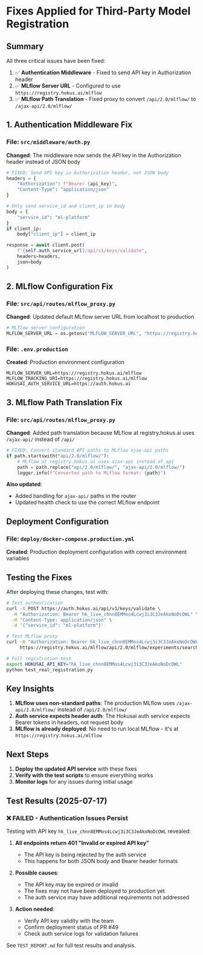 # Fixes Applied for Third-Party Model Registration

## Summary

All three critical issues have been fixed:

1. ✅ **Authentication Middleware** - Fixed to send API key in Authorization header
2. ✅ **MLflow Server URL** - Configured to use `https://registry.hokus.ai/mlflow`
3. ✅ **MLflow Path Translation** - Fixed proxy to convert `/api/2.0/mlflow/` to `/ajax-api/2.0/mlflow/`

## 1. Authentication Middleware Fix

### File: `src/middleware/auth.py`

**Changed**: The middleware now sends the API key in the Authorization header instead of JSON body

```python
# FIXED: Send API key in Authorization header, not JSON body
headers = {
    "Authorization": f"Bearer {api_key}",
    "Content-Type": "application/json"
}

# Only send service_id and client_ip in body
body = {
    "service_id": "ml-platform"
}
if client_ip:
    body["client_ip"] = client_ip

response = await client.post(
    f"{self.auth_service_url}/api/v1/keys/validate",
    headers=headers,
    json=body
)
```

## 2. MLflow Configuration Fix

### File: `src/api/routes/mlflow_proxy.py`

**Changed**: Updated default MLflow server URL from localhost to production

```python
# MLflow server configuration
MLFLOW_SERVER_URL = os.getenv("MLFLOW_SERVER_URL", "https://registry.hokus.ai/mlflow")
```

### File: `.env.production`

**Created**: Production environment configuration

```
MLFLOW_SERVER_URL=https://registry.hokus.ai/mlflow
MLFLOW_TRACKING_URI=https://registry.hokus.ai/mlflow
HOKUSAI_AUTH_SERVICE_URL=https://auth.hokus.ai
```

## 3. MLflow Path Translation Fix

### File: `src/api/routes/mlflow_proxy.py`

**Changed**: Added path translation because MLflow at registry.hokus.ai uses `/ajax-api/` instead of `/api/`

```python
# FIXED: Convert standard API paths to MLflow ajax-api paths
if path.startswith("api/2.0/mlflow/"):
    # MLflow at registry.hokus.ai uses ajax-api instead of api
    path = path.replace("api/2.0/mlflow/", "ajax-api/2.0/mlflow/")
    logger.info(f"Converted path to MLflow format: {path}")
```

**Also updated**:
- Added handling for `ajax-api/` paths in the router
- Updated health check to use the correct MLflow endpoint

## Deployment Configuration

### File: `deploy/docker-compose.production.yml`

**Created**: Production deployment configuration with correct environment variables

## Testing the Fixes

After deploying these changes, test with:

```bash
# Test authentication
curl -X POST https://auth.hokus.ai/api/v1/keys/validate \
  -H "Authorization: Bearer hk_live_chnn8EMMos4Lcwj3i3C3JeAkoNoDcOWL" \
  -H "Content-Type: application/json" \
  -d '{"service_id": "ml-platform"}'

# Test MLflow proxy
curl -H "Authorization: Bearer hk_live_chnn8EMMos4Lcwj3i3C3JeAkoNoDcOWL" \
     https://registry.hokus.ai/mlflow/api/2.0/mlflow/experiments/search

# Full registration test
export HOKUSAI_API_KEY="hk_live_chnn8EMMos4Lcwj3i3C3JeAkoNoDcOWL"
python test_real_registration.py
```

## Key Insights

1. **MLflow uses non-standard paths**: The production MLflow uses `/ajax-api/2.0/mlflow/` instead of `/api/2.0/mlflow/`
2. **Auth service expects header auth**: The Hokusai auth service expects Bearer tokens in headers, not request body
3. **MLflow is already deployed**: No need to run local MLflow - it's at `https://registry.hokus.ai/mlflow`

## Next Steps

1. **Deploy the updated API service** with these fixes
2. **Verify with the test scripts** to ensure everything works
3. **Monitor logs** for any issues during initial usage

## Test Results (2025-07-17)

### ❌ **FAILED** - Authentication Issues Persist

Testing with API key `hk_live_chnn8EMMos4Lcwj3i3C3JeAkoNoDcOWL` revealed:

1. **All endpoints return 401 "Invalid or expired API key"**
   - The API key is being rejected by the auth service
   - This happens for both JSON body and Bearer header formats

2. **Possible causes**:
   - The API key may be expired or invalid
   - The fixes may not have been deployed to production yet
   - The auth service may have additional requirements not addressed

3. **Action needed**:
   - Verify API key validity with the team
   - Confirm deployment status of PR #49
   - Check auth service logs for validation failures

See `TEST_REPORT.md` for full test results and analysis.